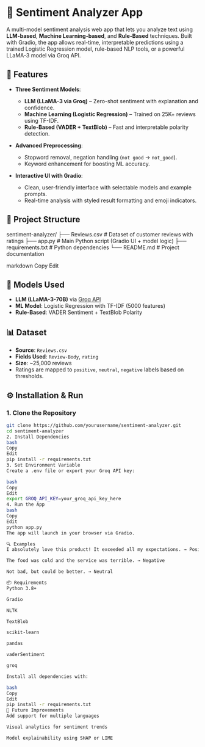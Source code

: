 # 🧠 Sentiment Analyzer App

A multi-model sentiment analysis web app that lets you analyze text using **LLM-based**, **Machine Learning-based**, and **Rule-Based** techniques. Built with Gradio, the app allows real-time, interpretable predictions using a trained Logistic Regression model, rule-based NLP tools, or a powerful LLaMA-3 model via Groq API.

## 🚀 Features

- **Three Sentiment Models**:
  - **LLM (LLaMA-3 via Groq)** – Zero-shot sentiment with explanation and confidence.
  - **Machine Learning (Logistic Regression)** – Trained on 25K+ reviews using TF-IDF.
  - **Rule-Based (VADER + TextBlob)** – Fast and interpretable polarity detection.

- **Advanced Preprocessing**:
  - Stopword removal, negation handling (`not good` → `not_good`).
  - Keyword enhancement for boosting ML accuracy.

- **Interactive UI with Gradio**:
  - Clean, user-friendly interface with selectable models and example prompts.
  - Real-time analysis with styled result formatting and emoji indicators.

## 📂 Project Structure

sentiment-analyzer/
├── Reviews.csv # Dataset of customer reviews with ratings
├── app.py # Main Python script (Gradio UI + model logic)
├── requirements.txt # Python dependencies
└── README.md # Project documentation

markdown
Copy
Edit

## 🧠 Models Used

- **LLM (LLaMA-3-70B)** via [Groq API](https://console.groq.com)
- **ML Model**: Logistic Regression with TF-IDF (5000 features)
- **Rule-Based**: VADER Sentiment + TextBlob Polarity

## 📊 Dataset

- **Source**: `Reviews.csv`  
- **Fields Used**: `Review-Body`, `rating`  
- **Size**: ~25,000 reviews  
- Ratings are mapped to `positive`, `neutral`, `negative` labels based on thresholds.

## ⚙️ Installation & Run

### 1. Clone the Repository

```bash
git clone https://github.com/yourusername/sentiment-analyzer.git
cd sentiment-analyzer
2. Install Dependencies
bash
Copy
Edit
pip install -r requirements.txt
3. Set Environment Variable
Create a .env file or export your Groq API key:

bash
Copy
Edit
export GROQ_API_KEY=your_groq_api_key_here
4. Run the App
bash
Copy
Edit
python app.py
The app will launch in your browser via Gradio.

🔍 Examples
I absolutely love this product! It exceeded all my expectations. → Positive

The food was cold and the service was terrible. → Negative

Not bad, but could be better. → Neutral

📦 Requirements
Python 3.8+

Gradio

NLTK

TextBlob

scikit-learn

pandas

vaderSentiment

groq

Install all dependencies with:

bash
Copy
Edit
pip install -r requirements.txt
🧪 Future Improvements
Add support for multiple languages

Visual analytics for sentiment trends

Model explainability using SHAP or LIME
